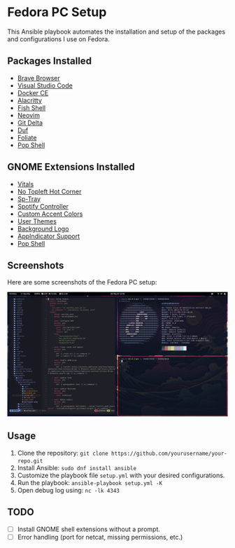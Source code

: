 # Fedora PC Setup

This Ansible playbook automates the installation and setup of the packages and configurations I use on Fedora.

## Packages Installed

- [Brave Browser](https://brave.com/)
- [Visual Studio Code](https://code.visualstudio.com/)
- [Docker CE](https://docs.docker.com/engine/install/)
- [Alacritty](https://github.com/alacritty/alacritty)
- [Fish Shell](https://fishshell.com/)
- [Neovim](https://neovim.io/)
- [Git Delta](https://github.com/dandavison/delta)
- [Duf](https://github.com/muesli/duf)
- [Foliate](https://johnfactotum.github.io/foliate/)
- [Pop Shell](https://github.com/pop-os/shell)

## GNOME Extensions Installed

- [Vitals](https://extensions.gnome.org/extension/1460/vitals/)
- [No Topleft Hot Corner](https://extensions.gnome.org/extension/118/no-topleft-hot-corner/)
- [Sp-Tray](https://extensions.gnome.org/extension/358/sp-tray/)
- [Spotify Controller](https://extensions.gnome.org/extension/55/media-player-indicator/)
- [Custom Accent Colors](https://extensions.gnome.org/extension/1465/custom-accent-colors/)
- [User Themes](https://extensions.gnome.org/extension/19/user-themes/)
- [Background Logo](https://extensions.gnome.org/extension/208/background-logo/)
- [AppIndicator Support](https://extensions.gnome.org/extension/615/appindicator-support/)
- [Pop Shell](https://extensions.gnome.org/extension/1160/pop-shell/)

## Screenshots

Here are some screenshots of the Fedora PC setup:

![Screenshot 1](screenshots/screenshot1.png?raw=true)

## Usage

1. Clone the repository: `git clone https://github.com/yourusername/your-repo.git`
2. Install Ansible: `sudo dnf install ansible`
3. Customize the playbook file `setup.yml` with your desired configurations.
4. Run the playbook: `ansible-playbook setup.yml -K`
5. Open debug log using: `nc -lk 4343`

## TODO
- [ ] Install GNOME shell extensions without a prompt.
- [ ] Error handling (port for netcat, missing permissions, etc.)
